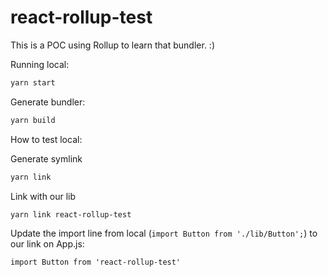# react-rollup-test

This is a POC using Rollup to learn that bundler. :) 

Running local: 

```sh
yarn start
```

Generate bundler:

```sh
yarn build
```

How to test local:

Generate symlink

```sh
yarn link
```

Link with our lib

```sh
yarn link react-rollup-test
```

Update the import line from local (`import Button from './lib/Button';`) to our link on App.js:

`import Button from 'react-rollup-test'`